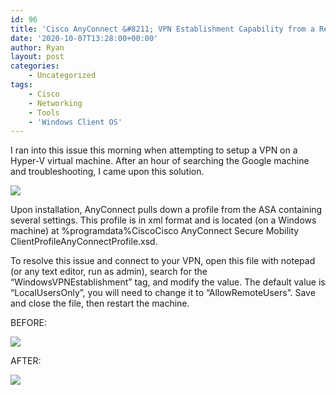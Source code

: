 ```yaml
---
id: 96
title: 'Cisco AnyConnect &#8211; VPN Establishment Capability from a Remote Desktop is Disabled'
date: '2020-10-07T13:28:00+00:00'
author: Ryan
layout: post
categories:
    - Uncategorized
tags:
    - Cisco
    - Networking
    - Tools
    - 'Windows Client OS'
---
```


I ran into this issue this morning when attempting to setup a VPN on a Hyper-V virtual machine. After an hour of searching the Google machine and troubleshooting, I came upon this solution.

[![](https://rnemeth90.github.io/wp-content/uploads/2020/10/image-16.png)](https://lh3.googleusercontent.com/-BYApW8vZjV8/X33B2Or4D7I/AAAAAAAAxuY/hWQwpE-fqo4xInAsx9vyUvzDJXqxe68QQCLcBGAsYHQ/image.png)

Upon installation, AnyConnect pulls down a profile from the ASA containing several settings. This profile is in xml format and is located (on a Windows machine) at %programdata%CiscoCisco AnyConnect Secure Mobility ClientProfileAnyConnectProfile.xsd.

To resolve this issue and connect to your VPN, open this file with notepad (or any text editor, run as admin), search for the “WindowsVPNEstablishment” tag, and modify the value. The default value is “LocalUsersOnly”, you will need to change it to “AllowRemoteUsers”. Save and close the file, then restart the machine.

BEFORE:

[![](https://rnemeth90.github.io/wp-content/uploads/2020/10/image-17.png)](https://lh3.googleusercontent.com/-izGUUyhtWyM/X33Bh8YdqGI/AAAAAAAAxuQ/rBbXsqWhe5wZYoGmjXwyyidGmu1kCNVmgCLcBGAsYHQ/image.png)

AFTER:

[![](https://rnemeth90.github.io/wp-content/uploads/2020/10/image-18.png)](https://lh3.googleusercontent.com/-wFFu1JOXymQ/X33CVp0cImI/AAAAAAAAxug/fibXC6JHmkkilFtWv8641x20flapCibYACLcBGAsYHQ/image.png)